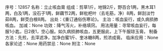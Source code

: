 序号：12857
名称：立止咳血膏
组成：剪草1斤，地锦2斤，野百合1两，黑木耳1两，白及1两，没石子1两，鲜藕节2两，鲜枇杷叶（去毛筋，净）8两，鲜刮淡竹茹8两，鲜茭白根8两。
出处：《重订通俗伤寒论》。
主治：咳血妄行，或久病损肺咳血。
加减：None
功效：降气泻火，补络填窍。
用法用量：寻常咳血妄行，每服1小匙，日2夜1，空心服。如久病损肺咳血，五更服此，上下午服琼玉膏。
制备方法：先煎，去滓滤净，加净白蜜1斤、奎冰糖8两，煎浓成膏。
临床应用：None
各家论述：None
用药禁忌：None
附注：None
